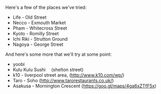 Here's a few of the places we've tried:

- Life - Old Street
- Necco - Exmouth Market
- Pham - Whitecross Street
- Kyoto - Romilly Street
- Ichi Riki - Strutton Ground
- Nagoya - George Street

And here's some more that we'll try at some point:

- yoobi
- Kulu Kulu Sushi  (shelton street)
- k10 - liverpool street area, (http://www.k10.com/wp/)
- Taro - Soho (http://www.tarorestaurants.co.uk/)
- Asakusa - Mornington Crescent (https://goo.gl/maps/4ga6xZTfF5x)
